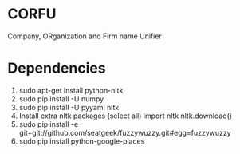CORFU
=====

Company, ORganization and Firm name Unifier

Dependencies
=====
1. sudo apt-get install python-nltk
2. sudo pip install -U numpy
3. sudo pip install -U pyyaml nltk
4. Install extra nltk packages (select all)
import nltk
nltk.download()
5. sudo pip install -e git+git://github.com/seatgeek/fuzzywuzzy.git#egg=fuzzywuzzy
6. sudo pip install python-google-places
